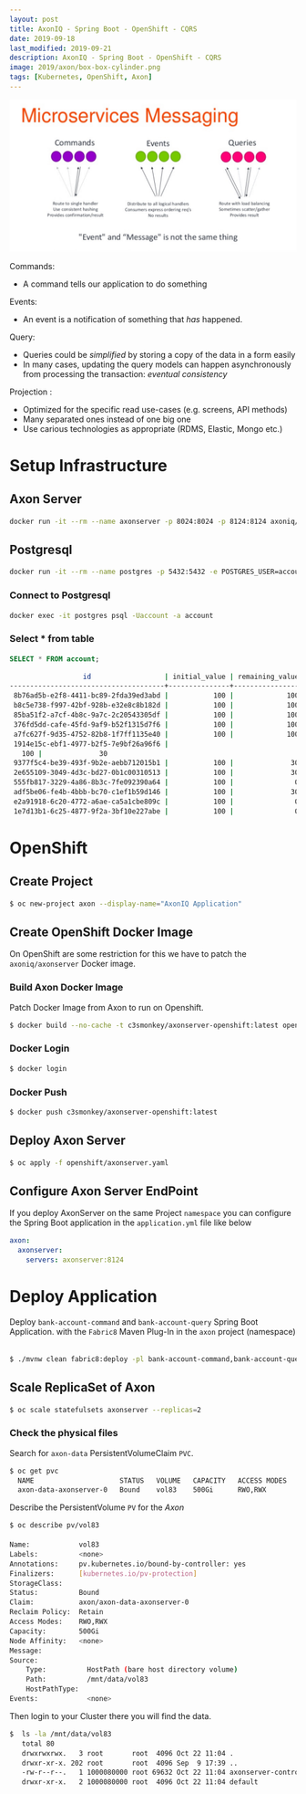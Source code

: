 ```yaml
---
layout: post
title: AxonIQ - Spring Boot - OpenShift - CQRS
date: 2019-09-18
last_modified: 2019-09-21
description: AxonIQ - Spring Boot - OpenShift - CQRS   
image: 2019/axon/box-box-cylinder.png
tags: [Kubernetes, OpenShift, Axon]
---
```


![axon-cqrs](/img/2019/axon/axon-cqrs.jpg)

                                                                                                                
Commands:
  * A command tells our application to do something

Events:
 * An event is a notification of something that _has_ happened.   
                                                                                                                  
Query:
 * Queries could be _simplified_ by storing a copy of the data in a form easily 
 * In many cases, updating the query models can happen asynchronously from processing the transaction: _eventual consistency_
                                                                             
                                                                                                                                                                                      
Projection : 
 * Optimized for the specific read use-cases (e.g. screens, API methods)
 * Many separated ones instead of one big one
 * Use carious technologies as appropriate (RDMS, Elastic, Mongo etc.)
 
 
# Setup Infrastructure

## Axon Server
```bash
docker run -it --rm --name axonserver -p 8024:8024 -p 8124:8124 axoniq/axonserver
```

## Postgresql
```bash
docker run -it --rm --name postgres -p 5432:5432 -e POSTGRES_USER=account -e POSTGRES_PASSWORD=secret postgres:12
```

### Connect to Postgresql  
```bash
docker exec -it postgres psql -Uaccount -a account
```
### Select * from table
```sql
SELECT * FROM account;
```

```bash
                  id                  | initial_value | remaining_value
--------------------------------------+---------------+-----------------
 8b76ad5b-e2f8-4411-bc89-2fda39ed3abd |           100 |             100
 b8c5e738-f997-42bf-928b-e32e8c8b182d |           100 |             100
 85ba51f2-a7cf-4b8c-9a7c-2c20543305df |           100 |             100
 376fd5dd-cafe-45fd-9af9-b52f1315d7f6 |           100 |             100
 a7fc627f-9d35-4752-82b8-1f7ff1135e40 |           100 |             100
 1914e15c-ebf1-4977-b2f5-7e9bf26a96f6 |        
   100 |              30
 9377f5c4-be39-493f-9b2e-aebb712015b1 |           100 |              30
 2e655109-3049-4d3c-bd27-0b1c00310513 |           100 |              30
 555fb817-3229-4a86-8b3c-7fe092390a64 |           100 |               0
 adf5be06-fe4b-4bbb-bc70-c1ef1b59d146 |           100 |              30
 e2a91918-6c20-4772-a6ae-ca5a1cbe809c |           100 |               0
 1e7d13b1-6c25-4877-9f2a-3bf10e227abe |           100 |               0
```


# OpenShift

## Create Project
```bash
$ oc new-project axon --display-name="AxonIQ Application"
```

## Create OpenShift Docker Image
On OpenShift are some restriction for this we have to patch the `axoniq/axonserver` Docker image.

### Build Axon Docker Image 
Patch Docker Image from Axon to run on Openshift. 
```bash
$ docker build --no-cache -t c3smonkey/axonserver-openshift:latest openshift/dockerfiles/
```

### Docker Login
```bash
$ docker login
```

### Docker Push
```bash
$ docker push c3smonkey/axonserver-openshift:latest
```

## Deploy Axon Server
```bash
$ oc apply -f openshift/axonserver.yaml
```

## Configure Axon Server EndPoint
If you deploy AxonServer on the same Project `namespace` you can configure the Spring Boot application  in the `application.yml` file like below
```yaml
axon:
  axonserver:
    servers: axonserver:8124
```

# Deploy Application
Deploy `bank-account-command` and `bank-account-query` Spring Boot Application.
with the `Fabric8` Maven Plug-In in the `axon` project (namespace)
```bash

$ ./mvnw clean fabric8:deploy -pl bank-account-command,bank-account-query -Dfabric8.namespace=axon
```



## Scale ReplicaSet of Axon

```bash
$ oc scale statefulsets axonserver --replicas=2
```



### Check the physical files
Search for `axon-data` PersistentVolumeClaim `PVC`.
```bash
$ oc get pvc
  NAME                     STATUS   VOLUME   CAPACITY   ACCESS MODES   STORAGECLASS   AGE
  axon-data-axonserver-0   Bound    vol83    500Gi      RWO,RWX                       1h
```

Describe the PersistentVolume `PV` for the _Axon_
```bash
$ oc describe pv/vol83

Name:            vol83
Labels:          <none>
Annotations:     pv.kubernetes.io/bound-by-controller: yes
Finalizers:      [kubernetes.io/pv-protection]
StorageClass:
Status:          Bound
Claim:           axon/axon-data-axonserver-0
Reclaim Policy:  Retain
Access Modes:    RWO,RWX
Capacity:        500Gi
Node Affinity:   <none>
Message:
Source:
    Type:          HostPath (bare host directory volume)
    Path:          /mnt/data/vol83
    HostPathType:
Events:            <none>
```

Then login to your Cluster there you will find the data.
```bash
$  ls -la /mnt/data/vol83
   total 80
   drwxrwxrwx.   3 root       root  4096 Oct 22 11:04 .
   drwxr-xr-x. 202 root       root  4096 Sep  9 17:39 ..
   -rw-r--r--.   1 1000080000 root 69632 Oct 22 11:04 axonserver-controldb.mv.db
   drwxr-xr-x.   2 1000080000 root  4096 Oct 22 11:04 default
```



[jekyll-docs]: https://jekyllrb.com/docs/home
[jekyll-gh]:   https://github.com/jekyll/jekyll
[jekyll-talk]: https://talk.jekyllrb.com/

